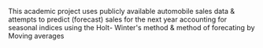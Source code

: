 This academic project uses publicly available automobile sales data & attempts to predict (forecast) sales for the next year accounting for seasonal indices using the Holt- Winter's method & method of forecating by Moving averages

